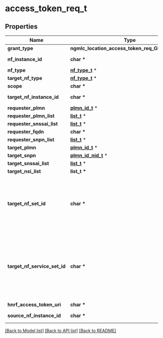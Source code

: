 # access_token_req_t

## Properties
Name | Type | Description | Notes
------------ | ------------- | ------------- | -------------
**grant_type** | **ngmlc_location_access_token_req_GRANTTYPE_e** |  | 
**nf_instance_id** | **char \*** | String uniquely identifying a NF instance. The format of the NF Instance ID shall be a  Universally Unique Identifier (UUID) version 4, as described in IETF RFC 4122.   | 
**nf_type** | [**nf_type_t**](nf_type.md) \* |  | [optional] 
**target_nf_type** | [**nf_type_t**](nf_type.md) \* |  | [optional] 
**scope** | **char \*** |  | 
**target_nf_instance_id** | **char \*** | String uniquely identifying a NF instance. The format of the NF Instance ID shall be a  Universally Unique Identifier (UUID) version 4, as described in IETF RFC 4122.   | [optional] 
**requester_plmn** | [**plmn_id_t**](plmn_id.md) \* |  | [optional] 
**requester_plmn_list** | [**list_t**](plmn_id.md) \* |  | [optional] 
**requester_snssai_list** | [**list_t**](snssai.md) \* |  | [optional] 
**requester_fqdn** | **char \*** | Fully Qualified Domain Name | [optional] 
**requester_snpn_list** | [**list_t**](plmn_id_nid.md) \* |  | [optional] 
**target_plmn** | [**plmn_id_t**](plmn_id.md) \* |  | [optional] 
**target_snpn** | [**plmn_id_nid_t**](plmn_id_nid.md) \* |  | [optional] 
**target_snssai_list** | [**list_t**](snssai.md) \* |  | [optional] 
**target_nsi_list** | **list_t \*** |  | [optional] 
**target_nf_set_id** | **char \*** | NF Set Identifier (see clause 28.12 of 3GPP TS 23.003), formatted as the following string \&quot;set&lt;Set ID&gt;.&lt;nftype&gt;set.5gc.mnc&lt;MNC&gt;.mcc&lt;MCC&gt;\&quot;, or  \&quot;set&lt;SetID&gt;.&lt;NFType&gt;set.5gc.nid&lt;NID&gt;.mnc&lt;MNC&gt;.mcc&lt;MCC&gt;\&quot; with  &lt;MCC&gt; encoded as defined in clause 5.4.2 (\&quot;Mcc\&quot; data type definition)  &lt;MNC&gt; encoding the Mobile Network Code part of the PLMN, comprising 3 digits.    If there are only 2 significant digits in the MNC, one \&quot;0\&quot; digit shall be inserted    at the left side to fill the 3 digits coding of MNC.  Pattern: &#39;^[0-9]{3}$&#39; &lt;NFType&gt; encoded as a value defined in Table 6.1.6.3.3-1 of 3GPP TS 29.510 but    with lower case characters &lt;Set ID&gt; encoded as a string of characters consisting of    alphabetic characters (A-Z and a-z), digits (0-9) and/or the hyphen (-) and that    shall end with either an alphabetic character or a digit.   | [optional] 
**target_nf_service_set_id** | **char \*** | NF Service Set Identifier (see clause 28.12 of 3GPP TS 23.003) formatted as the following  string \&quot;set&lt;Set ID&gt;.sn&lt;Service Name&gt;.nfi&lt;NF Instance ID&gt;.5gc.mnc&lt;MNC&gt;.mcc&lt;MCC&gt;\&quot;, or  \&quot;set&lt;SetID&gt;.sn&lt;ServiceName&gt;.nfi&lt;NFInstanceID&gt;.5gc.nid&lt;NID&gt;.mnc&lt;MNC&gt;.mcc&lt;MCC&gt;\&quot; with  &lt;MCC&gt; encoded as defined in clause 5.4.2 (\&quot;Mcc\&quot; data type definition)   &lt;MNC&gt; encoding the Mobile Network Code part of the PLMN, comprising 3 digits.    If there are only 2 significant digits in the MNC, one \&quot;0\&quot; digit shall be inserted    at the left side to fill the 3 digits coding of MNC.  Pattern: &#39;^[0-9]{3}$&#39; &lt;NID&gt; encoded as defined in clause 5.4.2 (\&quot;Nid\&quot; data type definition)  &lt;NFInstanceId&gt; encoded as defined in clause 5.3.2  &lt;ServiceName&gt; encoded as defined in 3GPP TS 29.510  &lt;Set ID&gt; encoded as a string of characters consisting of alphabetic    characters (A-Z and a-z), digits (0-9) and/or the hyphen (-) and that shall end    with either an alphabetic character or a digit.  | [optional] 
**hnrf_access_token_uri** | **char \*** | String providing an URI formatted according to RFC 3986. | [optional] 
**source_nf_instance_id** | **char \*** | String uniquely identifying a NF instance. The format of the NF Instance ID shall be a  Universally Unique Identifier (UUID) version 4, as described in IETF RFC 4122.   | [optional] 

[[Back to Model list]](../README.md#documentation-for-models) [[Back to API list]](../README.md#documentation-for-api-endpoints) [[Back to README]](../README.md)



